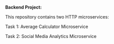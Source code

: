 **Backend Project:**

This repository contains two HTTP microservices:

Task 1: Average Calculator Microservice

Task 2: Social Media Analytics Microservice

